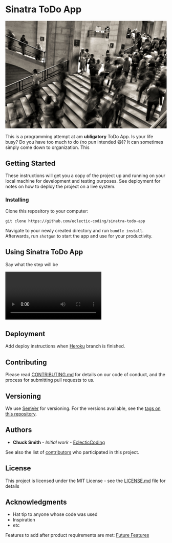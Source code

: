 # Sinatra ToDo App

![alt text](public/images/background.jpg "Rushing people in a train station.")

This is a programming attempt at am **ubligatory** ToDo App. Is your life busy? Do you have too much to do (no pun intended :smile:)? It can sometimes simply come down to organization. This

## Getting Started

These instructions will get you a copy of the project up and running on your local machine for development and testing purposes. See deployment for notes on how to deploy the project on a live system.

### Installing

Clone this repository to your computer:
```
git clone https://github.com/eclectic-coding/sinatra-todo-app
```
Navigate to your newly created directory and run `bundle install`. Afterwards, run `shotgun` to start the app and use for your productivity.

## Using Sinatra ToDo App

Say what the step will be

![alt text](./sinatra-todo.mp4 "Video walk through")
## Deployment

Add deploy instructions when [Heroku](https://www.heroku.com/) branch is finished.

## Contributing

Please read [CONTRIBUTING.md](./CONTRIBUTING.md) for details on our code of conduct, and the process for submitting pull requests to us.

## Versioning

We use [SemVer](http://semver.org/) for versioning. For the versions available, see the [tags on this repository]().

## Authors

* **Chuck Smith** - *Initial work* - [EclecticCoding](https://github.com/eclectic-coding/sinatra-todo-app/graphs/contributors)

See also the list of [contributors]() who participated in this project.

## License

This project is licensed under the MIT License - see the [LICENSE.md](./LICENSE) file for details

## Acknowledgments

* Hat tip to anyone whose code was used
* Inspiration
* etc



Features to add after product requirements are met: [Future Features](FUTURE_FEATURES.md)

